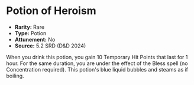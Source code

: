 # Potion of Heroism

- **Rarity:** Rare
- **Type:** Potion
- **Attunement:** No
- **Source:** 5.2 SRD (D&D 2024)

When you drink this potion, you gain 10 Temporary Hit Points that last for 1 hour. For the same duration, you are under the effect of the Bless spell (no Concentration required). This potion's blue liquid bubbles and steams as if boiling.

